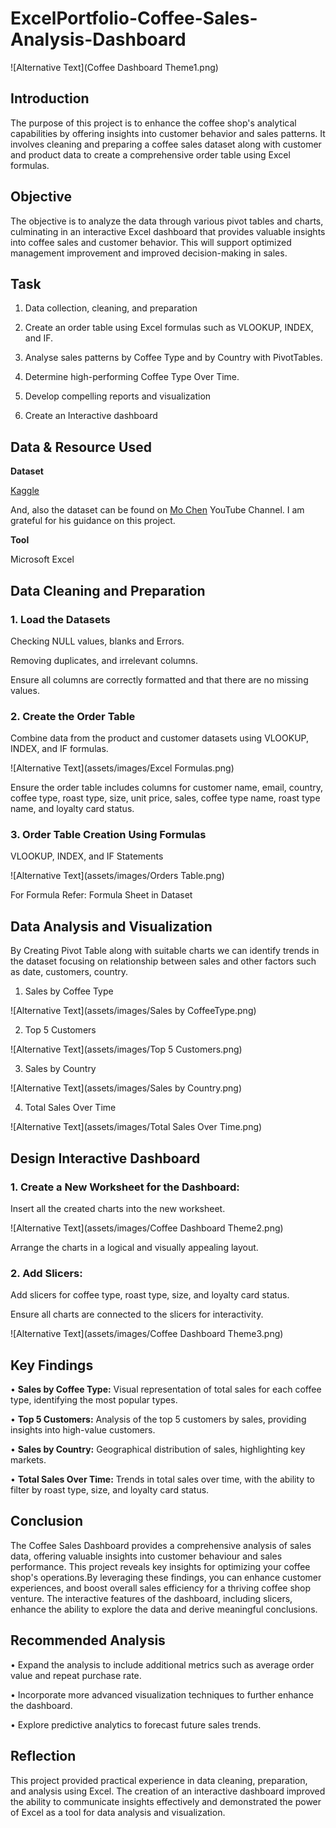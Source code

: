 # ExcelPortfolio-Coffee-Sales-Analysis-Dashboard

![Alternative Text](Coffee Dashboard Theme1.png)

## Introduction
The purpose of this project is to enhance the coffee shop's analytical capabilities by offering insights into customer behavior and sales patterns. It involves cleaning and preparing a coffee sales dataset along with customer and product data to create a comprehensive order table using Excel formulas. 
## Objective
The objective is to analyze the data through various pivot tables and charts, culminating in an interactive Excel dashboard that provides valuable insights into coffee sales and customer behavior. This will support optimized management improvement and improved decision-making in sales.
## Task
1. Data collection, cleaning, and preparation
   
2. Create an order table using Excel formulas such as VLOOKUP, INDEX, and IF.
 
3. Analyse sales patterns by Coffee Type and by Country with PivotTables.
   
4. Determine high-performing Coffee Type Over Time.
 
5. Develop compelling reports and visualization
    
6. Create an Interactive dashboard

## Data & Resource Used

**Dataset**

[Kaggle](https://www.kaggle.com/datasets?fileType=csv)

And, also the dataset can be found on [Mo Chen](https://www.youtube.com/@mo-chen) YouTube Channel. I am grateful for his guidance on this project.

**Tool** 

Microsoft Excel
## Data Cleaning and Preparation
### 1. Load the Datasets
Checking NULL values, blanks and Errors.

Removing duplicates, and irrelevant columns.

Ensure all columns are correctly formatted and that there are no missing values.
### 2. Create the Order Table
Combine data from the product and customer datasets using VLOOKUP, INDEX, and IF formulas.

![Alternative Text](assets/images/Excel Formulas.png)

Ensure the order table includes columns for customer name, email, country, coffee type, roast type, size, unit price, sales, coffee type name, roast type name, and loyalty card status.
### 3. Order Table Creation Using Formulas
VLOOKUP, INDEX, and IF Statements

![Alternative Text](assets/images/Orders Table.png)

For Formula Refer: Formula Sheet in Dataset
## Data Analysis and Visualization
By Creating Pivot Table along with suitable charts we can identify trends in the dataset focusing on relationship between sales and other factors such as date, customers, country.

1. Sales by Coffee Type

![Alternative Text](assets/images/Sales by CoffeeType.png)
   
2. Top 5 Customers

![Alternative Text](assets/images/Top 5 Customers.png)
 
3. Sales by Country

![Alternative Text](assets/images/Sales by Country.png)
 
4. Total Sales Over Time

![Alternative Text](assets/images/Total Sales Over Time.png)

## Design Interactive Dashboard 
### 1.	Create a New Worksheet for the Dashboard:
Insert all the created charts into the new worksheet.

![Alternative Text](assets/images/Coffee Dashboard Theme2.png)

Arrange the charts in a logical and visually appealing layout.
### 2.	Add Slicers:
Add slicers for coffee type, roast type, size, and loyalty card status.

Ensure all charts are connected to the slicers for interactivity.

![Alternative Text](assets/images/Coffee Dashboard Theme3.png)

## Key Findings
•	**Sales by Coffee Type:** Visual representation of total sales for each coffee type, identifying the most popular types.

•	**Top 5 Customers:** Analysis of the top 5 customers by sales, providing insights into high-value customers.

•	**Sales by Country:** Geographical distribution of sales, highlighting key markets.

•	**Total Sales Over Time:** Trends in total sales over time, with the ability to filter by roast type, size, and loyalty card status.
## Conclusion
The Coffee Sales Dashboard provides a comprehensive analysis of sales data, offering valuable insights into customer behaviour and sales performance. This project reveals key insights for optimizing your coffee shop's operations.By leveraging these findings, you can enhance customer experiences, and boost overall sales efficiency for a thriving coffee shop venture. The interactive features of the dashboard, including slicers, enhance the ability to explore the data and derive meaningful conclusions.
## Recommended Analysis
•	Expand the analysis to include additional metrics such as average order value and repeat purchase rate.

•	Incorporate more advanced visualization techniques to further enhance the dashboard.

•	Explore predictive analytics to forecast future sales trends.
## Reflection
This project provided practical experience in data cleaning, preparation, and analysis using Excel. The creation of an interactive dashboard improved the ability to communicate insights effectively and demonstrated the power of Excel as a tool for data analysis and visualization.







